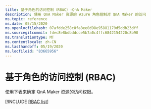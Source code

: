 ```yaml
---
title: 基于角色的访问控制（RBAC）-QnA Maker
description: 使用 QnA Maker 资源的 Azure 角色控制对 QnA Maker 的访问
ms.topic: reference
ms.date: 05/15/2020
ms.openlocfilehash: 07afdde258c8fa8ee0d98e95881170d5ddb23dff
ms.sourcegitcommit: fdec8e8bdbddcce5b7a0c4ffc6842154220c8b90
ms.translationtype: MT
ms.contentlocale: zh-CN
ms.lasthandoff: 05/19/2020
ms.locfileid: "83665956"
---
```

# <a name="role-based-access-control-rbac"></a>基于角色的访问控制 (RBAC)

使用下表来确定 QnA Maker 资源的访问权限。

[!INCLUDE [RBAC list](./includes/role-based-access-control.md)]